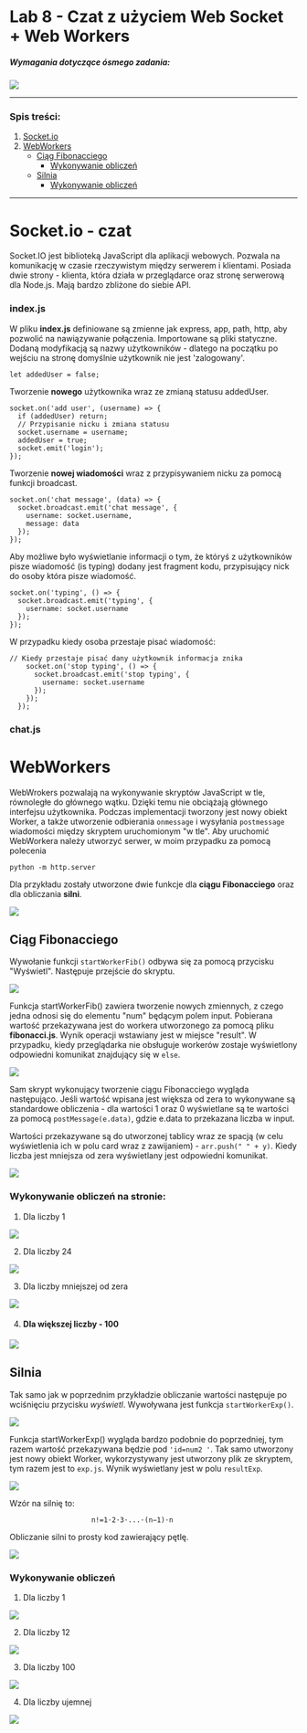 # Lab 8 - Czat z użyciem Web Socket + Web Workers

####
##### Wymagania dotyczące ósmego zadania:
####

![](https://i.imgur.com/p75NGzC.png) 

---

### Spis treści:

1. [Socket.io](https://github.com/jagodalewandowska/aplikacje-internetowe-lewandowska-185ic/tree/main/Lab8#socketio---czat)
2. [WebWorkers](https://github.com/jagodalewandowska/aplikacje-internetowe-lewandowska-185ic/tree/main/Lab8#webworkers)
	- [Ciąg Fibonacciego](https://github.com/jagodalewandowska/aplikacje-internetowe-lewandowska-185ic/tree/main/Lab8#ci%C4%85g-fibonacciego)
		- [Wykonywanie obliczeń](https://github.com/jagodalewandowska/aplikacje-internetowe-lewandowska-185ic/tree/main/Lab8#wykonywanie-oblicze%C5%84-na-stronie)
	- [Silnia](https://github.com/jagodalewandowska/aplikacje-internetowe-lewandowska-185ic/tree/main/Lab8#silnia)
		- [Wykonywanie obliczeń](https://github.com/jagodalewandowska/aplikacje-internetowe-lewandowska-185ic/tree/main/Lab8#wykonywanie-oblicze%C5%84-na-stronie)

---

# Socket.io - czat

Socket.IO jest biblioteką JavaScript dla aplikacji webowych. Pozwala na komunikację w czasie rzeczywistym między serwerem i klientami. Posiada dwie strony - klienta, która działa w przeglądarce oraz stronę serwerową dla Node.js. Mają bardzo zbliżone do siebie API.

### index.js

W pliku **index.js** definiowane są zmienne jak express, app, path, http, aby pozwolić na nawiązywanie połączenia. Importowane są pliki statyczne. Dodaną modyfikacją są nazwy użytkowników - dlatego na początku po wejściu na stronę domyślnie użytkownik nie jest 'zalogowany'.
```
let addedUser = false;
```
Tworzenie **nowego** użytkownika wraz ze zmianą statusu addedUser.
```
socket.on('add user', (username) => {
  if (addedUser) return;
  // Przypisanie nicku i zmiana statusu
  socket.username = username;
  addedUser = true;
  socket.emit('login');
});
```
Tworzenie **nowej wiadomości** wraz z przypisywaniem nicku za pomocą funkcji broadcast.
```
socket.on('chat message', (data) => {      
  socket.broadcast.emit('chat message', {
    username: socket.username,
    message: data
  });
});
```
Aby możliwe było wyświetlanie informacji o tym, że któryś z użytkowników pisze wiadomość (is typing) dodany jest fragment kodu, przypisujący nick do osoby która pisze wiadomość.
```
socket.on('typing', () => {
  socket.broadcast.emit('typing', {
  	username: socket.username
  });
});
```
W przypadku kiedy osoba przestaje pisać wiadomość:
```
// Kiedy przestaje pisać dany użytkownik informacja znika
    socket.on('stop typing', () => {
      socket.broadcast.emit('stop typing', {
        username: socket.username
      });
    });
  });
```

### chat.js



# WebWorkers

WebWrokers pozwalają na wykonywanie skryptów JavaScript w tle, równoległe do głównego wątku. Dzięki temu nie obciążają głównego interfejsu użytkownika. Podczas implementacji tworzony jest nowy obiekt Worker, a także utworzenie odbierania `onmessage` i wysyłania `postmessage` wiadomości między skryptem uruchomionym "w tle". Aby uruchomić WebWorkera należy utworzyć serwer, w moim przypadku za pomocą polecenia 
```
python -m http.server
```

Dla przykładu zostały utworzone dwie funkcje dla **ciągu Fibonacciego** oraz dla obliczania **silni**.

![](https://i.imgur.com/LDjCul4.png)

## Ciąg Fibonacciego

Wywołanie funkcji `startWorkerFib()` odbywa się za pomocą przycisku "Wyświetl". Następuje przejście do skryptu.

![](https://i.imgur.com/qS25340.png)

Funkcja startWorkerFib() zawiera tworzenie nowych zmiennych, z czego jedna odnosi się do elementu "num" będącym polem input. Pobierana wartość przekazywana jest do workera utworzonego za pomocą pliku **fibonacci.js**. Wynik operacji wstawiany jest w miejsce "result". W przypadku, kiedy przeglądarka nie obsługuje workerów zostaje wyświetlony odpowiedni komunikat znajdujący się w `else`. 

![](https://i.imgur.com/vY2FG2u.png)
 
Sam skrypt wykonujący tworzenie ciągu Fibonacciego wygląda następująco. Jeśli wartość wpisana jest większa od zera to wykonywane są standardowe obliczenia - dla wartości 1 oraz 0 wyświetlane są te wartości za pomocą `postMessage(e.data)`, gdzie e.data to przekazana liczba w input. 

Wartości przekazywane są do utworzonej tablicy wraz ze spacją (w celu wyświetlenia ich w polu card wraz z zawijaniem) - 
`arr.push(" " + y)`. Kiedy liczba jest mniejsza od zera wyświetlany jest odpowiedni  komunikat.

![](https://i.imgur.com/uOA8VKL.png)
 
### Wykonywanie obliczeń na stronie:

1. Dla liczby 1

![](https://i.imgur.com/gQkEKdl.png)

2. Dla liczby 24

![](https://i.imgur.com/nRlEf8V.png)

3. Dla liczby mniejszej od zera

![](https://i.imgur.com/o1NPz4A.png)

4. #### Dla większej liczby - 100

![](https://i.imgur.com/HXoxOkM.png)
 
## Silnia

Tak samo jak w poprzednim przykładzie obliczanie wartości następuje po wciśnięciu przycisku *wyświetl*. Wywoływana jest funkcja `startWorkerExp()`.

![](https://i.imgur.com/hEffrFh.png)

Funkcja startWorkerExp() wygląda bardzo podobnie do poprzedniej, tym razem wartość przekazywana będzie pod `'id=num2
'`. Tak samo utworzony jest nowy obiekt Worker, wykorzystywany jest utworzony plik ze skryptem, tym razem jest to `exp.js`. Wynik wyświetlany jest w polu `resultExp`.

![](https://i.imgur.com/wsnz3aL.png)

Wzór na silnię to:
```
					n!=1⋅2⋅3⋅...⋅(n−1)⋅n
```

Obliczanie silni to prosty kod zawierający pętlę. 

![](https://i.imgur.com/ORsSvs2.png)

### Wykonywanie obliczeń

1. Dla liczby 1

![](https://i.imgur.com/KbBRk3c.png)

2. Dla liczby 12

![](https://i.imgur.com/yM5y8vg.png)
 
3. Dla liczby 100

![](https://i.imgur.com/Av0h9ph.png)

4. Dla liczby ujemnej

![](https://i.imgur.com/xJLVf2Z.png)

 
 
 
 
 